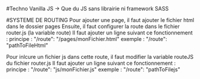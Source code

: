 

#Techno
Vanilla JS -> Que du JS sans librairie ni framework SASS

#SYSTEME DE ROUTING
Pour ajouter une page, il faut ajouter le fichier html dans le dossier pages
Ensuite, il faut configurer la route dans le fichier router.js (la variable route) 
Il faut ajouter un ligne suivant ce fonctionnement : 
principe : "/route": "/pages/monFichier.html" 
exemple : "/route": "pathToFileHtml"

Pour inlcure un fichier js dans cette route, il faut modifier la variable routeJS du fichier router.js 
Il faut ajouter un ligne suivant ce fonctionnement : 
principe : "/route": "js/monFichier.js" 
exemple : "/route": "pathToFilejs"